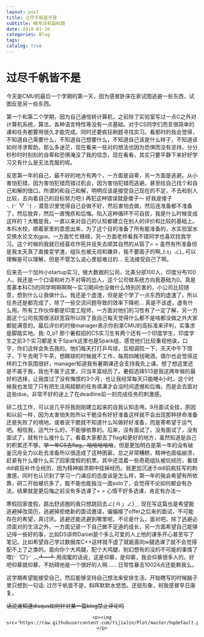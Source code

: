 ```yaml
---
layout: post
title: 过尽千帆皆不是
subtitle: 瞎写没有副标题
date: 2018-01-16
categories: Blog
tags: 
catalog: true
---
```


# 过尽千帆皆不是

今天是CMU的最后一个学期的第一天，因为感冒卧床在家试图逃避一些东西，试图反思另一些东西。

第一个和第二个学期，因为自己通信转计算机，之前除了实验室写过一点C之外对计算机系统，算法，各种语言特性等没有一点基础。对于CS同学们而言很简单的课和任务都要用很久才能完成。同时还要疯狂刷题寻找实习。看那时的我会觉得，不知道自己需要什么，不知道自己想要什么，不知道自己该是什么样子，不知道该如何寻求帮助。那么多迷茫，现在看来一些对的想法也因为恐惧而没有坚持。分分秒秒时时刻刻的自卑和恐惧淹没了我的信念，现在看看，其实只要平静下来好好学习又有什么是无法克服的呢。

反思第一年的自己，最不好的地方有两个，一方面是自卑，另一方面是逃避。从小害怕犯错，因为害怕犯错而错过机会，因为害怕犯错而逃避。甚至给自己找个和自己和解的借口。所谓的和自己和解，明明应该是接受自己现在的不足，不去和别人比较，去向着自己的目标努力吧:) 再犯这种错误就是傻子～ 好我是傻子╮(╯▽╰)╭ 潜意识里觉得自己会做不好，然后害怕去做，然后连准备都不准备了，然后放弃，然后一直愧疚和后悔。陷入这种循环不可自拔，我是什么时候变成这样的？大概是我，一直以来对自己的认知都建立在别人的评价和比较的基础上。本科水校，顺着家里的意思出来，为了这个目的准备了所有能准备的，水实验室水交换水论文水gpa，一方面忙忙碌碌，另一方面老师看我不错同学也喜欢找我学习。这个时候的我就已经喜欢作死并且失去顺其自然的从容了= = 虽然有所准备但是我太天真了直接变学渣，组队也被无视和嫌弃，我不要面子的啊\_(:з」∠)\_ 可以理解是可以理解，但是不管怎么说心里挺难过的... 无法接受自己了啊。

后来去一个加州小startup实习，做大数据的公司，北美分部100人，印度分布100人。我还是一个口语和听力不对等的怂人，这个公司做系统方向我基础为0，真是羡慕本科CS的同学啊啊啊啊～实习期间也没做什么特别厉害的，小公司比较随意，想到什么让我做什么。我还是个虚渣，但是是个学了一点东西的虚渣了，所以任务还是都完成了，除了一些交流问题导致的效率下降呃... 真是不该虚，虚有什么用。所有工作伙伴都是印度工程师，一方面对他们的习性有了一定了解，另一方面这个公司氛围很活跃宽容所以除了我自己每天觉得什么都不是啥都没做之外大家都挺满意的。最后评价的时候manager表示你别拿CMU的高标准来评判，实事求是脚踏实地。我: 0_o? 那个暑假招的CS实习生有两个还有一个印度学生，印度学生之前3个实习都是关于Spark这里也是Spark组，感觉他们比较重视他诶，口亨，你们这样会失去我的。他们每天打打乒乓球，互相调侃一下，天天中午下馆子，下午去喝下午茶，想踢球的时候就不工作，每周四赌钱喝酒。偶尔也会觉得这样的工作氛围很好，manager知道我有暑期课还会支持我先上课。想了想这里还是不属于我，我也不属于这里，只当丰富经历了。暑假选择513是我这两年做的最好的选择，让我度过了没有悔恨的3个月，也让我经常每天只能睡4小时。这个时候我也发现了只有把生活用超额的任务填满才会没时间遗憾和后悔，而是会去面对这些due。非常不好的迷上了在deadline前一刻完成任务的刺激感。

研二找工作，可以说几乎将我刚刚建立起来的自我认知击垮。9月面试全挂，原因和以前一样，因为太害怕失败所以干脆没有好好准备这样就不会出现那种拼命准备还是失败了的境地。或者说干脆就不知道什么叫做好好准备，而是寄希望于运气吧。相信我，运气什么的，不能够依靠的。后来，没有面试了，没有面试了，没有面试了，就有什么接什么了。看着大家都去了flag和更好的地方，虽然知道是自己的积累还不够，~~学一年CS去flag，哈哈哈哈哈~~，但是更加明白是第一年的没有破釜沉舟全力以赴去准备所以很造成了这种困窘。总之非常糟糕，精神也面临崩溃，赶紧有什么接什么买了回家度假的机票。其中还混着一些奇葩组队被坑经历，看错ddl疯狂补作业经历，因为精神崩溃期中挂掉经历。我更加沉迷于ddl前疯狂写的刺激感，同时也认识到了学习一门课应的态度该是怎么样，第一年的我会希望有所依靠，研二开始被坑多了，能不能也能独当一面solo了，会觉得不论如何都会有办法，结果就是更后悔之前没有多选课了= = 心情不好多选课，肯定有办法～

寒假回家度假，跳出舒适圈的我只想跳回去∠( ᐛ 」∠)＿ 现在写这篇也是希望能逃避掉改简历，逃避掉拒绝新的面试邀请，偏偏接了offer之后来的面试，不可能存在的希望，真讨厌。逃避还能逃避到哪里呢，不论是什么，面对吧。除了逃避必须面对的生活之外，一方面记录一下自己微不足道的成长，另一方面希望自己能够记得一些好的事，比如DS讲师Daniel是个多么可爱的人上他的课多开心甚至写了笔记。比如希望自己学过数据库C++这样就不虚了就能面向w腿选课了就不会觉得配不上了之类的。面向你个大鸡腿，配个大鸡腿，别幻想有的没的不可能的事情了喂(╯‵□′)╯︵┻━┻ 用闺蜜的话说，这是仰慕，是仰慕，我会仰慕很多人的。好吧仰慕就仰慕，不妨碍他是一个很好的人啊…… 日常性暴击10024点还能赖我么。

这学期希望能接受自己，然后能够坚持自己想法来安排生活。开始瞎写的时候脑子里只想到一句话: 过尽千帆皆不是，斜晖默默水悠悠。还挺形象，祝我感冒早日康复。

~~话说谁知道disqus如何针对某一篇blog禁止评论吗~~

<center>

```
<p><img src="https://raw.githubusercontent.com/YijiaJin/Plot/master/hqdefault.png"></p>
```

</center>













